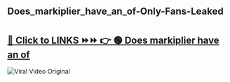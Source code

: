
 ## Does_markiplier_have_an_of-Only-Fans-Leaked

# <h2><a href="https://clipsfans.com/Does_markiplier_have_an_of&ref=git">🔗 Click to LINKS ⏩⏩ 👉 🟢 Does markiplier have an of </a></h2>

<a href="https://clipsfans.com/Does_markiplier_have_an_of&ref=git" rel="nofollow" data-target="animated-image.originalLink"><img src="https://i.ibb.co.com/xMMVF88/686577567.gif" alt="Viral Video Original" style="max-width: 100%; display: inline-block;" data-target="animated-image.originalImage"></a>
